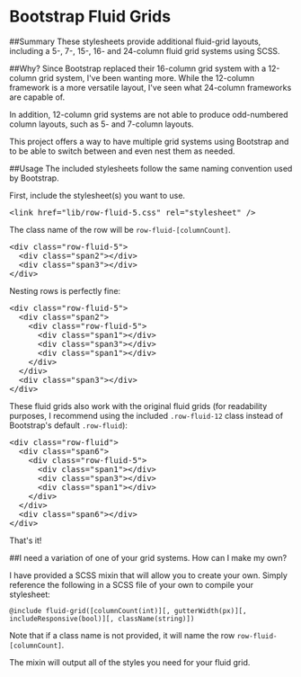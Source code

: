 Bootstrap Fluid Grids
=====================

##Summary
These stylesheets provide additional fluid-grid layouts, including a 5-, 7-, 15-, 16- and 24-column fluid grid systems using SCSS.

##Why?
Since Bootstrap replaced their 16-column grid system with a 12-column grid system, I've been wanting more. While the 12-column framework is a more versatile layout, I've seen what 24-column frameworks are capable of.

In addition, 12-column grid systems are not able to produce odd-numbered column layouts, such as 5- and 7-column layouts.

This project offers a way to have multiple grid systems using Bootstrap and to be able to switch between and even nest them as needed.



##Usage
The included stylesheets follow the same naming convention used by Bootstrap.

First, include the stylesheet(s) you want to use.

<pre>&lt;link href="lib/row-fluid-5.css" rel="stylesheet" /></pre>

The class name of the row will be <code>row-fluid-[columnCount]</code>.

<pre>
&lt;div class="row-fluid-5">
  &lt;div class="span2">&lt;/div>
  &lt;div class="span3">&lt;/div>
&lt;/div>
</pre>

Nesting rows is perfectly fine:

<pre>
&lt;div class="row-fluid-5">
  &lt;div class="span2">
    &lt;div class="row-fluid-5">
      &lt;div class="span1">&lt;/div>
      &lt;div class="span3">&lt;/div>
      &lt;div class="span1">&lt;/div>
    &lt;/div>
  &lt;/div>
  &lt;div class="span3">&lt;/div>
&lt;/div>
</pre>

These fluid grids also work with the original fluid grids (for readability purposes, I recommend using the included <code>.row-fluid-12</code> class instead of Bootstrap's default <code>.row-fluid</code>):

<pre>
&lt;div class="row-fluid">
  &lt;div class="span6">
    &lt;div class="row-fluid-5">
      &lt;div class="span1">&lt;/div>
      &lt;div class="span3">&lt;/div>
      &lt;div class="span1">&lt;/div>
    &lt;/div>
  &lt;/div>
  &lt;div class="span6">&lt;/div>
&lt;/div>
</pre>

That's it!


##I need a variation of one of your grid systems. How can I make my own?

I have provided a SCSS mixin that will allow you to create your own. Simply reference the following in a SCSS file of your own to compile your stylesheet:

<code>@include fluid-grid([columnCount(int)][, gutterWidth(px)][, includeResponsive(bool)][, className(string)])</code>

Note that if a class name is not provided, it will name the row <code>row-fluid-[columnCount]</code>.

The mixin will output all of the styles you need for your fluid grid. 
